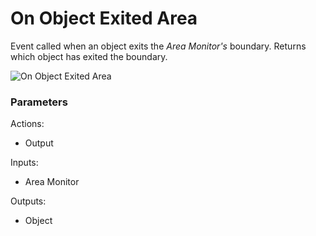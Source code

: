 # On Object Exited Area



Event called when an object exits the _Area Monitor's_ boundary. Returns which object has exited the boundary.

![On Object Exited Area](../../.gitbook/assets/images/scripting/events/onobjectexitedarea.png)

### Parameters

Actions:

- Output

Inputs:

- Area Monitor

Outputs:

- Object
